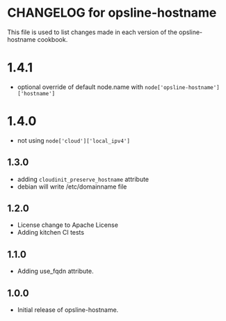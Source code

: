 # CHANGELOG for opsline-hostname

This file is used to list changes made in each version of the opsline-hostname cookbook.

# 1.4.1
* optional override of default node.name with `node['opsline-hostname']['hostname']`

# 1.4.0
* not using `node['cloud']['local_ipv4']`

## 1.3.0
* adding `cloudinit_preserve_hostname` attribute
* debian will write /etc/domainname file

## 1.2.0
* License change to Apache License
* Adding kitchen CI tests

## 1.1.0
* Adding use_fqdn attribute.

## 1.0.0
* Initial release of opsline-hostname.
